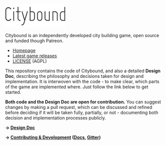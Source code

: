 <img src="cb.png" alt="Citybound" width="192"/>

Citybound is an independently developed city building game, open source and funded though Patreon.

* [Homepage](http://cityboundsim.com)
* [Latest game releases](https://github.com/aeickhoff/citybound/releases)
* [LICENSE](LICENSE.txt) (AGPL)

This repository contains the code of Citybound, and also a detailed **Design Doc**, describing the philosophy and decisions taken for design and implementation. It is interwoven with the code - to make clear, which parts of the game are implemented where. Just follow the link below to get started.

**Both code and the Design Doc are open for contribution.** You can suggest changes by making a pull request, which can be discussed and refined before deciding if it will be taken fully, partially, or not - documenting both decision and implementation processes publicly.

**→ [Design Doc](game/README.md)**

**→ [Contributing & Development](CONTRIBUTING.md) ([Docs](http://citybound.github.io/citybound), [Gitter](https://gitter.im/citybound/Lobby))**